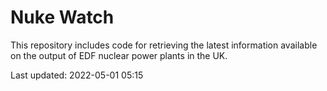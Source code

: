 # Nuke Watch

This repository includes code for retrieving the latest information available on the output of EDF nuclear power plants in the UK.

Last updated: 2022-05-01 05:15